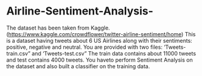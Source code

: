# Airline-Sentiment-Analysis-
The dataset has been taken from Kaggle.
(https://www.kaggle.com/crowdflower/twitter-airline-sentiment/home)
This is a dataset having tweets about 6 US Airlines along with their sentiments:
positive, negative and neutral.
You are provided with two files: ‘Tweets-train.csv” and ‘Tweets-test.csv”
The train data contains about 11000 tweets and test contains 4000 tweets. You haveto perform Sentiment Analysis on the dataset and also built a classifier on the
training data.
